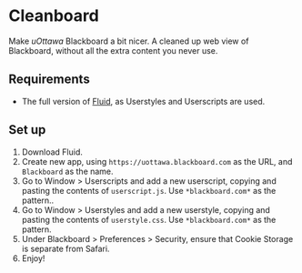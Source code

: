 # Cleanboard

Make *uOttawa* Blackboard a bit nicer. A cleaned up web view of Blackboard, without all the extra content you never use.

## Requirements

- The full version of [Fluid](http://fluidapp.com/), as Userstyles and Userscripts are used.

## Set up

1. Download Fluid.
2. Create new app, using `https://uottawa.blackboard.com` as the URL, and `Blackboard` as the name.
3. Go to Window > Userscripts and add a new userscript, copying and pasting the contents of `userscript.js`. Use `*blackboard.com*` as the pattern..
4. Go to Window > Userstyles and add a new userstyle, copying and pasting the contents of `userstyle.css`. Use `*blackboard.com*` as the pattern.
5. Under Blackboard > Preferences > Security, ensure that Cookie Storage is separate from Safari.
6. Enjoy!
